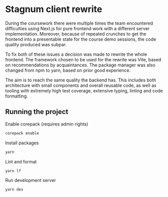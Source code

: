 # Stagnum client rewrite

During the coursework there were multiple times the team encountered difficulties using Next.js for pure frontend
work with a different server implementation. Moreover, because of repeated crunches to get the frontend
into a presentable state for the course demo sessions, the code quality produced was subpar.

To fix both of these issues a decision was made to rewrite the whole frontend. The framework chosen to be used for
the rewrite was Vite, based on recommendations by acquaintances. The package manager was also changed from npm to
yarn, based on prior good experience.

The aim is to reach the same quality the backend has. This includes both architecture with small components and
overall reusable code, as well as tooling with extremely high test coverage, extensive typing, linting and code
formatting.

## Running the project

Enable corepack (requires admin rights)

```bash
corepack enable
```

Install packages

```bash
yarn
```

Lint and format

```bash
yarn lf
```

Run development server

```bash
yarn dev
```
